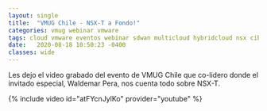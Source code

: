 ```yaml
---
layout: single
title:  "VMUG Chile - NSX-T a Fondo!"
categories: vmug webinar vmware
tags: cloud vmware eventos webinar sdwan multicloud hybridcloud nsx ciberseguridad vmug
date:   2020-08-18 10:50:23 -0400
classes: wide
---
```

Les dejo el video grabado del evento de VMUG Chile que co-lidero donde el invitado especial, Waldemar Pera, nos cuenta todo sobre NSX-T.

{% include video id="atFYcnJylKo" provider="youtube" %}